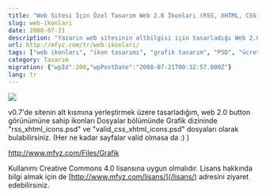 ```yaml
---
title: "Web Sitesi İçin Özel Tasarım Web 2.0 İkonları (RSS, XHTML, CSS)"
slug: web-ikonlari
date: 2008-07-21
description: "Yazarın web sitesinin altbilgisi için tasarladığı Web 2.0 tarzı ikonlar (RSS, XHTML, CSS geçerlilik rozetleri). Bu ikonların PSD dosyaları Creative Commons lisansıyla paylaşıma sunulmuştur."
url: http://mfyz.com/tr/web-ikonlari/
tags: ["web ikonları", "ikon tasarımı", "grafik tasarım", "PSD", "ücretsiz kaynak", "Creative Commons", "web tasarımı", "RSS ikonu", "XHTML ikonu", "CSS ikonu", "Tasarım", "Web 2.0"]
category: Tasarım
migration: {"wpId":200,"wpPostDate":"2008-07-21T00:32:57.000Z"}
lang: tr
---
```


![](/images/archive/tr/2008/07/web_ikonlar.jpg)

v0.7'de sitenin alt kısmına yerleştirmek üzere tasarladığım, web 2.0 button görünümüne sahip ikonları Dosyalar bölümünde Grafik dizininde "rss_xhtml_icons.psd" ve "valid_css_xhtml_icons.psd" dosyaları olarak bulabilirsiniz. (Her ne kadar sayfalar valid olmasa da :) )

http://www.mfyz.com/Files/Grafik

Kullanımı Creative Commons 4.0 lisansına uygun olmalıdır. Lisans hakkında bilgi almak için de [http://www.mfyz.com/lisans/](/lisans/) adresini ziyaret edebilirsiniz.